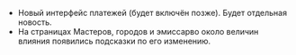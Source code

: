 


- Новый интерфейс платежей (будет включён позже). Будет отдельная новость.
- На страницах Мастеров, городов и эмиссарво около величин влияния появились подсказки по его изменению.
